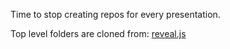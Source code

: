 Time to stop creating repos for every presentation.

Top level folders are cloned from: [reveal.js](https://github.com/hakimel/reveal.js)
